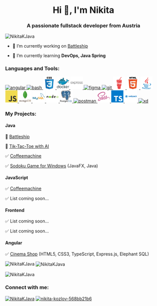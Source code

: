 <h1 align="center">Hi 👋, I'm Nikita</h1>
<h3 align="center">A passionate fullstack developer from Austria</h3>

<p align="left"> <img src="https://komarev.com/ghpvc/?username=NikitaKJava&label=Profile%20views&color=0e75b6&style=flat" alt="NikitaKJava" /> </p>

- 🔭 I’m currently working on [Battleship](https://github.com/NikitaKJava/HyperSkill_Java_Core_Projects/tree/main/Battleship)

- 🌱 I’m currently learning **DevOps, Java Spring**

<h3 align="left">Languages and Tools:</h3>
<p align="left"> <a href="https://angular.io" target="_blank" rel="noreferrer"> <img src="https://angular.io/assets/images/logos/angular/angular.svg" alt="angular" width="40" height="40"/> </a> <a href="https://www.gnu.org/software/bash/" target="_blank" rel="noreferrer"> <img src="https://www.vectorlogo.zone/logos/gnu_bash/gnu_bash-icon.svg" alt="bash" width="40" height="40"/> </a> <a href="https://www.w3schools.com/css/" target="_blank" rel="noreferrer"> <img src="https://raw.githubusercontent.com/devicons/devicon/master/icons/css3/css3-original-wordmark.svg" alt="css3" width="40" height="40"/> </a> <a href="https://www.docker.com/" target="_blank" rel="noreferrer"> <img src="https://raw.githubusercontent.com/devicons/devicon/master/icons/docker/docker-original-wordmark.svg" alt="docker" width="40" height="40"/> </a> <a href="https://expressjs.com" target="_blank" rel="noreferrer"> <img src="https://raw.githubusercontent.com/devicons/devicon/master/icons/express/express-original-wordmark.svg" alt="express" width="40" height="40"/> </a> <a href="https://www.figma.com/" target="_blank" rel="noreferrer"> <img src="https://www.vectorlogo.zone/logos/figma/figma-icon.svg" alt="figma" width="40" height="40"/> </a> <a href="https://git-scm.com/" target="_blank" rel="noreferrer"> <img src="https://www.vectorlogo.zone/logos/git-scm/git-scm-icon.svg" alt="git" width="40" height="40"/> </a> <a href="https://gulpjs.com" target="_blank" rel="noreferrer"> <img src="https://raw.githubusercontent.com/devicons/devicon/master/icons/gulp/gulp-plain.svg" alt="gulp" width="40" height="40"/> </a> <a href="https://www.w3.org/html/" target="_blank" rel="noreferrer"> <img src="https://raw.githubusercontent.com/devicons/devicon/master/icons/html5/html5-original-wordmark.svg" alt="html5" width="40" height="40"/> </a> <a href="https://www.java.com" target="_blank" rel="noreferrer"> <img src="https://raw.githubusercontent.com/devicons/devicon/master/icons/java/java-original.svg" alt="java" width="40" height="40"/> </a> <a href="https://developer.mozilla.org/en-US/docs/Web/JavaScript" target="_blank" rel="noreferrer"> <img src="https://raw.githubusercontent.com/devicons/devicon/master/icons/javascript/javascript-original.svg" alt="javascript" width="40" height="40"/> </a> <a href="https://www.mongodb.com/" target="_blank" rel="noreferrer"> <img src="https://raw.githubusercontent.com/devicons/devicon/master/icons/mongodb/mongodb-original-wordmark.svg" alt="mongodb" width="40" height="40"/> </a> <a href="https://www.mysql.com/" target="_blank" rel="noreferrer"> <img src="https://raw.githubusercontent.com/devicons/devicon/master/icons/mysql/mysql-original-wordmark.svg" alt="mysql" width="40" height="40"/> </a> <a href="https://nodejs.org" target="_blank" rel="noreferrer"> <img src="https://raw.githubusercontent.com/devicons/devicon/master/icons/nodejs/nodejs-original-wordmark.svg" alt="nodejs" width="40" height="40"/> </a> <a href="https://www.postgresql.org" target="_blank" rel="noreferrer"> <img src="https://raw.githubusercontent.com/devicons/devicon/master/icons/postgresql/postgresql-original-wordmark.svg" alt="postgresql" width="40" height="40"/> </a> <a href="https://postman.com" target="_blank" rel="noreferrer"> <img src="https://www.vectorlogo.zone/logos/getpostman/getpostman-icon.svg" alt="postman" width="40" height="40"/> </a> <a href="https://sass-lang.com" target="_blank" rel="noreferrer"> <img src="https://raw.githubusercontent.com/devicons/devicon/master/icons/sass/sass-original.svg" alt="sass" width="40" height="40"/> </a> <a href="https://www.typescriptlang.org/" target="_blank" rel="noreferrer"> <img src="https://raw.githubusercontent.com/devicons/devicon/master/icons/typescript/typescript-original.svg" alt="typescript" width="40" height="40"/> </a> <a href="https://webpack.js.org" target="_blank" rel="noreferrer"> <img src="https://raw.githubusercontent.com/devicons/devicon/d00d0969292a6569d45b06d3f350f463a0107b0d/icons/webpack/webpack-original-wordmark.svg" alt="webpack" width="40" height="40"/> </a> <a href="https://www.adobe.com/products/xd.html" target="_blank" rel="noreferrer"> <img src="https://cdn.worldvectorlogo.com/logos/adobe-xd.svg" alt="xd" width="40" height="40"/> </a> </p>
<h3 align="left">My Projects:</h3>
<h4>Java</h2>

🔲 [Battleship](https://github.com/NikitaKJava/HyperSkill_Java_Core_Projects/tree/main/Battleship)

🔲 [Tik-Tac-Toe with AI](https://github.com/NikitaKJava/HyperSkill_Java_Core_Projects/tree/main/Tic-Tac-Toe%20with%20AI)

✅ [Coffeemachine](https://github.com/NikitaKJava/HyperSkill_Java_Core_Projects/tree/main/Coffee%20Machine%20(Java))

✅ [Sodoku Game for Windows](https://github.com/NikitaKJava/Sudoku_Game_for_Windows) (JavaFX, Java)

<h4>JavaScript</h4>

✅ [Coffeemachine](https://github.com/NikitaKJava/HyperSkill_Java_Core_Projects/tree/main/Coffee%20Machine%20(Java)) 

<p>✅ List coming soon...</p>

<h4>Frontend</h4>

<p>✅ List coming soon...</p>  

<p>✅ List coming soon...</p>

<h4>Angular</h4>

✅ [Cinema Shop](https://github.com/NikitaKJava/Angular-Project-Cinema) (HTML5, CSS3, TypeScript, Express.js, Elephant SQL)


<p><img align="left" src="https://github-readme-stats.vercel.app/api/top-langs?username=NikitaKJava&show_icons=true&locale=en&layout=compact" alt="NikitaKJava" /></p>

<p>&nbsp;<img align="center" src="https://github-readme-stats.vercel.app/api?username=NikitaKJava&show_icons=true&locale=en" alt="NikitaKJava" /></p>

<p><img align="center" src="https://github-readme-streak-stats.herokuapp.com/?user=NikitaKJava&" alt="NikitaKJava" /></p>


<h3 align="left">Connect with me:</h3>
<p align="left">
<a href="https://codepen.io/NikitaKJava" target="blank"><img align="center" src="https://raw.githubusercontent.com/rahuldkjain/github-profile-readme-generator/master/src/images/icons/Social/codepen.svg" alt="NikitaKJava" height="30" width="40" /></a>
<a href="https://linkedin.com/in/nikita-kozlov-568bb21b6" target="blank"><img align="center" src="https://raw.githubusercontent.com/rahuldkjain/github-profile-readme-generator/master/src/images/icons/Social/linked-in-alt.svg" alt="nikita-kozlov-568bb21b6" height="30" width="40" /></a>
</p>
